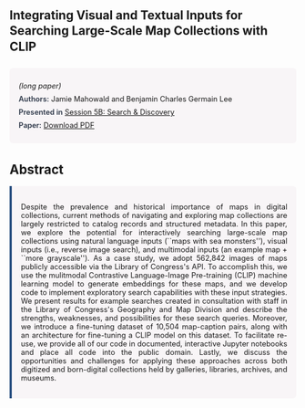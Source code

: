 
<style>    
    h2 {
        margin-top: 0;
        margin-bottom: 1.5rem;
        line-height: 1.3;
    }
    
    h3 {
        margin-top: 2rem;
        margin-bottom: 1rem;
        font-size: 1.4rem;
        font-weight:bold;
    }
    
    .metadata {
        background-color: rgba(96,24,67,0.03);
        padding: 1rem;
        font-size:0.8rem;
        border-radius: 6px;
        margin-bottom: 2rem;
    }
    
    .metadata p {
        margin: 0.5rem 0;
    }
    
    .abstract {
        text-align: justify;
        font-size:0.8rem;
        padding: 1rem;
        background-color: rgba(96,24,67,0.03);
        border-left: 4px solid #2c5282;
        border-radius: 0 6px 6px 0;
    }
    
    strong {
        color: #2d3748;
        font-weight: 600;
    }
</style>
<main role="main">
<h2>Integrating Visual and Textual Inputs for Searching Large-Scale Map Collections with CLIP</h2>

<section class="metadata">
<p style='font-size:0.8rem'><i>(long paper)</i></p>
<p><strong>Authors:</strong> Jamie Mahowald and Benjamin Charles Germain Lee</p>
<p><strong>Presented in</strong> <a href="/programme/#session5B">Session 5B: Search & Discovery</a></p>
<p><strong>Paper:</strong> <a href="https://ceur-ws.org/Vol-3834/paper17.pdf">Download PDF</a></p>
</section>

<section>
<h3>Abstract</h3>
<div class="abstract">
<p>Despite the prevalence and historical importance of maps in digital collections, current methods of navigating and exploring map collections are largely restricted to catalog records and structured metadata. In this paper, we explore the potential for interactively searching large-scale map collections using natural language inputs (``maps with sea monsters''), visual inputs (i.e., reverse image search), and multimodal inputs (an example map + ``more grayscale''). As a case study, we adopt 562,842 images of maps publicly accessible via the Library of Congress's API. To accomplish this, we use the mulitmodal Contrastive Language-Image Pre-training (CLIP) machine learning model to generate embeddings for these maps, and we develop code to  implement exploratory search capabilities with these input strategies. We present results for example searches created in consultation with staff in the Library of Congress's Geography and Map Division and describe the strengths, weaknesses, and possibilities for these search queries. Moreover, we introduce a fine-tuning dataset of 10,504 map-caption pairs, along with an architecture for fine-tuning a CLIP model on this dataset. To facilitate re-use, we provide all of our code in documented, interactive Jupyter notebooks and place all code into the public domain. Lastly, we discuss the opportunities and challenges for applying these approaches across both digitized and born-digital collections held by galleries, libraries, archives, and museums.</p>
</div>
</section>
</main>